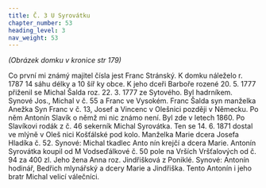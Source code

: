 ```yaml
---
title: Č. 3 U Syrovátku
chapter_number: 53
heading_level: 3
nav_weight: 53
---
```




_(Obrázek domku v kronice str 179)_


Co první mi známý majitel čísla jest Franc Stránský. K domku náleželo r. 1787 14 sáhu délky a 10 šíř­
ky obce.
K jeho dceři Barboře rozené 20. 5. 1777 přiženil se Michal Šalda roz. 22. 3. 1777 ze Sytového. Byl
hadrníkem. Synové Jos., Michal v č. 55 a Franc ve Vysokém.
Franc Šalda syn manželka Anežka Syn Franc v č. 13, Josef a Vincenc v Olešnici později v Německu.
Po něm Antonín Slavík o němž mi nic známo není. Byl zde v letech 1860.
Po Slavíkovi rodák z č. 46 sekerník Michal Syrovátka. Ten se 14. 6. 1871 dostal ve mlýně v Oleš­
nici Košťálské pod kolo. Manželka Marie dcera Josefa Hladíka č. 52. Synové: Michal tkadlec Anto­
nín krejčí a dcera Marie.
Antonín Syrovátka koupil od M Vodseďálkové č. 50 pole na Vrších Vršťalových od č. 94 za 400 zl.
Jeho žena Anna roz. Jindřišková z Poniklé. Synové: Antonín hodinář, Bedřich mlynářský a dcery
Marie a Jindřiška. Tento Antonín i jeho bratr Michal velicí válečníci.
